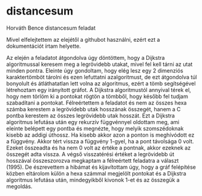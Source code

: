 # distancesum

Horváth Bence
distancesum feladat

Mivel elfelejtettem az elejétől a githubot használni, ezért ezt a dokumentációt írtam helyette.

Az elején a feladatot átgondolva úgy döntöttem, hogy a Dijkstra algoritmussal keresem meg a legrövidebb utakat, mivel fel kell tárni az utat minden pontra.
Eleinte úgy gondoltam, hogy elég lesz egy 2 dimenziós karaktertömböt tárolni és ezen lefuttatni azalgoritmust, de ezt átgondolva túl bonyolult és átláthatatlan lett volna az algoritmus, ezért a tömb segítségével létrehoztam egy irányított gráfot.
A Dijkstra algoritmustól annyival térek el, hogy nem törlöm ki a pontokat rögtön a tömbből, hogy később fel tudjam szabadítani a pontokat.
Félreértettem a feladatot és nem az összes hexa számba kerestem a legrövidebb utak hosszának összegét, hanem a C pontba kerestem az összes legrövidebb utak hosszát. Ezt a Dijkstra algoritmus lefutása után egy rekurzív függvénnyel oldottam meg, ami eleinte belépett egy pontba és megnézte, hogy melyik szomszédoknak kisebb az addigi úthossz. Ha kisebb akkor azon a ponton is meghívódott ez a függvény. Akkor tért vissza a függvény 1-gyel, ha a pont távolsága 0 volt. Ezeket összeadta és ha nem 0 volt az értéke a pontnak, akkor ezeknek az összegét adta vissza. A végső visszatérési értéket a legrövidebb út hosszával összeszorozva megkaptam a félreértett feladatra a választ (1995).
De észrevettem a hibámat és kijavítottam úgy, hogy a gráf felépítése közben eltárolom külön a hexa számmal megjelölt pontokat és a Dijkstra algoritmus lefutása után, mindegyikből kivonok 1-et és az összegük a megoldás.
